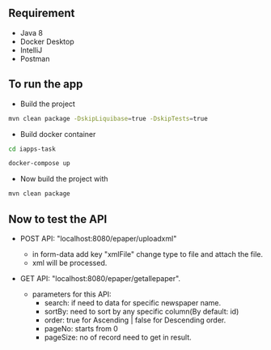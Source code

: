 ## Requirement

- Java 8
- Docker Desktop
- IntelliJ
- Postman

## To run the app

- Build the project
```sh
mvn clean package -DskipLiquibase=true -DskipTests=true
```
- Build docker container
```sh
cd iapps-task
```
```sh
docker-compose up
```
- Now build the project with
```sh
mvn clean package
```
## Now to test the API
- POST API: "localhost:8080/epaper/uploadxml"
    - in form-data add key "xmlFile" change type to file and attach the file.
    - xml will be processed.

- GET API: "localhost:8080/epaper/getallepaper".
    - parameters for this API:
        - search: if need to data for specific newspaper name.
        - sortBy: need to sort by any specific column(By default: id)
        - order: true for Ascending | false for Descending order.
        - pageNo: starts from 0
        - pageSize: no of record need to get in result. 
